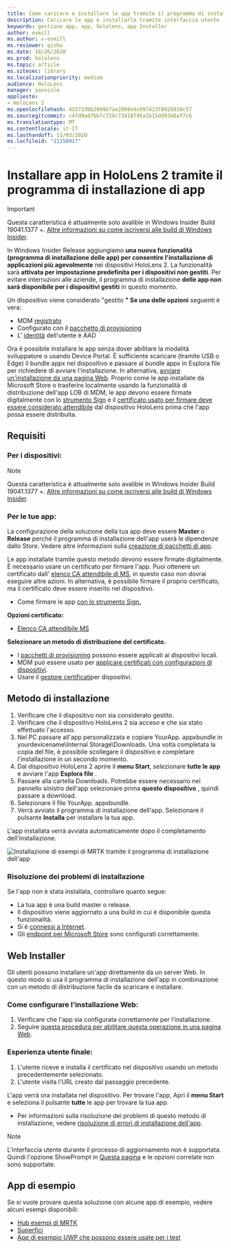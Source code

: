 ```yaml
---
title: Come caricare e installare le app tramite il programma di installazione di HoloLens 2 app
description: Caricare le app e installarle tramite interfaccia utente
keywords: gestione app, app, hololens, app Installer
author: evmill
ms.author: v-evmill
ms.reviewer: qizho
ms.date: 10/26/2020
ms.prod: hololens
ms.topic: article
ms.sitesec: library
ms.localizationpriority: medium
audience: HoloLens
manager: yannisle
appliesto:
- HoloLens 2
ms.openlocfilehash: 415733bb2809b7ae2808edc097423f8928910c57
ms.sourcegitcommit: c4fd9a87bb7c728c73418f95a1b15dd93b0af7c6
ms.translationtype: MT
ms.contentlocale: it-IT
ms.lasthandoff: 11/03/2020
ms.locfileid: "11150917"
---
```

# Installare app in HoloLens 2 tramite il programma di installazione di app

> [!IMPORTANT]
> Questa caratteristica è attualmente solo avalible in Windows Insider Build 19041.1377 +. [Altre informazioni su come iscriversi alle build di Windows Insider](hololens-insider.md).

In Windows Insider Release aggiungiamo **una nuova funzionalità (programma di installazione delle app) per consentire l'installazione di applicazioni più agevolmente** nei dispositivi HoloLens 2. La funzionalità sarà **attivata per impostazione predefinita per i dispositivi non gestiti**. Per evitare interruzioni alle aziende, il programma di installazione **delle app non sarà disponibile per i dispositivi gestiti** in questo momento.  

Un dispositivo viene considerato "gestito **" Se una delle opzioni** seguenti è vera:
- MDM [registrato](hololens-enroll-mdm.md)
- Configurato con il [pacchetto di provisioning](hololens-provisioning.md)
- L' [identità](hololens-identity.md) dell'utente è AAD

Ora è possibile installare le app senza dover abilitare la modalità sviluppatore o usando Device Portal.  È sufficiente scaricare (tramite USB o Edge) il bundle appx nel dispositivo e passare al bundle appx in Esplora file per richiedere di avviare l'installazione.  In alternativa, [avviare un'installazione da una pagina Web](https://docs.microsoft.com/windows/msix/app-installer/installing-windows10-apps-web).  Proprio come le app installate da Microsoft Store o trasferire localmente usando la funzionalità di distribuzione dell'app LOB di MDM, le app devono essere firmate digitalmente con lo [strumento Sign](https://docs.microsoft.com/windows/win32/appxpkg/how-to-sign-a-package-using-signtool) e il [certificato usato per firmare deve essere considerato attendibile](https://docs.microsoft.com/windows/win32/appxpkg/how-to-sign-a-package-using-signtool#security-considerations) dal dispositivo HoloLens prima che l'app possa essere distribuita.   

## Requisiti

### Per i dispositivi: 
> [!NOTE]
> Questa caratteristica è attualmente solo avalible in Windows Insider Build 19041.1377 +. [Altre informazioni su come iscriversi alle build di Windows Insider](hololens-insider.md).

### Per le tue app: 
La configurazione della soluzione della tua app deve essere **Master** o **Release** perché il programma di installazione dell'app userà le dipendenze dallo Store. Vedere altre informazioni sulla [creazione di pacchetti di app](https://docs.microsoft.com/windows/msix/app-installer/create-appinstallerfile-vs).

Le app installate tramite questo metodo devono essere firmate digitalmente. È necessario usare un certificato per firmare l'app. Puoi ottenere un certificato dall' [elenco CA attendibile di MS](https://ccadb-public.secure.force.com/microsoft/IncludedCACertificateReportForMSFT), in questo caso non dovrai eseguire altre azioni. In alternativa, è possibile firmare il proprio certificato, ma il certificato deve essere inserito nel dispositivo. 
- Come firmare le app [con lo strumento Sign.](https://docs.microsoft.com/windows/win32/appxpkg/how-to-sign-a-package-using-signtool)

**Opzioni certificato:** 
- [Elenco CA attendibile MS](https://ccadb-public.secure.force.com/microsoft/IncludedCACertificateReportForMSFT)

**Selezionare un metodo di distribuzione del certificato.** 
- I [pacchetti di provisioning](hololens-provisioning.md) possono essere applicati ai dispositivi locali.
- MDM può essere usato per [applicare certificati con configurazioni di dispositivi](https://docs.microsoft.com/mem/intune/protect/certificates-configure).
- Usare il [gestore certificati](hololens-insider.md#certificate-manager)per dispositivi. 

## Metodo di installazione

1.  Verificare che il dispositivo non sia considerato gestito.
1.  Verificare che il dispositivo HoloLens 2 sia acceso e che sia stato effettuato l'accesso.
1.  Nel PC passare all'app personalizzata e copiare YourApp. appxbundle in yourdevicename\Internal Storage\Downloads. 
    Una volta completata la copia del file, è possibile scollegare il dispositivo e completare l'installazione in un secondo momento.
1.  Dal dispositivo HoloLens 2 aprire il **menu Start**, selezionare **tutte le app** e avviare l'app **Esplora file** .
1.  Passare alla cartella Downloads. Potrebbe essere necessario nel pannello sinistro dell'app selezionare prima **questo dispositivo** , quindi passare a download.
1.  Selezionare il file YourApp. appxbundle. 
1.  Verrà avviato il programma di installazione dell'app. Selezionare il pulsante **Installa** per installare la tua app. 

L'app installata verrà avviata automaticamente dopo il completamento dell'installazione. 

![Installazione di esempi di MRTK tramite il programma di installazione dell'app](images/hololens-app-installer-picture.jpg)

### Risoluzione dei problemi di installazione
Se l'app non è stata installata, controllare quanto segue:
-   La tua app è una build master o release.
- Il dispositivo viene aggiornato a una build in cui è disponibile questa funzionalità. 
-   Si è [connessi a Internet](hololens-network.md).
-   Gli [endpoint per Microsoft Store](hololens-offline.md) sono configurati correttamente.  

## Web Installer

Gli utenti possono installare un'app direttamente da un server Web. In questo modo si usa il programma di installazione dell'app in combinazione con un metodo di distribuzione facile da scaricare e installare. 

### Come configurare l'installazione Web:
1.  Verificare che l'app sia configurata correttamente per l'installazione.
1.  Seguire [questa procedura per abilitare questa operazione in una pagina Web](https://docs.microsoft.com/windows/msix/app-installer/installing-windows10-apps-web#how-to-enable-this-on-a-webpage). 

### Esperienza utente finale:
1. L'utente riceve e installa il certificato nel dispositivo usando un metodo precedentemente selezionato. 
1. L'utente visita l'URL creato dal passaggio precedente.

L'app verrà ora installata nel dispositivo. Per trovare l'app, Apri il **menu Start** e seleziona il pulsante **tutte** le app per trovare la tua app. 

-   Per informazioni sulla risoluzione dei problemi di questo metodo di installazione, vedere [risoluzione di errori di installazione dell'app](https://docs.microsoft.com/windows/msix/app-installer/troubleshoot-appinstaller-issues). 

> [!NOTE]
> L'interfaccia utente durante il processo di aggiornamento non è supportata. Quindi l'opzione ShowPrompt in [Questa pagina](https://docs.microsoft.com/windows/msix/app-installer/update-settings) e le opzioni correlate non sono supportate.

## App di esempio

Se si vuole provare questa soluzione con alcune app di esempio, vedere alcuni esempi disponibili:
- [Hub esempi di MRTK](https://microsoft.github.io/MixedRealityToolkit-Unity/Documentation/README_ExampleHub.html)
- [Superfici](https://docs.microsoft.com/windows/mixed-reality/develop/unity/sampleapp-surfaces)
- [App di esempio UWP che possono essere usate per i test](https://github.com/microsoft/Windows-universal-samples/tree/master/Samples)
